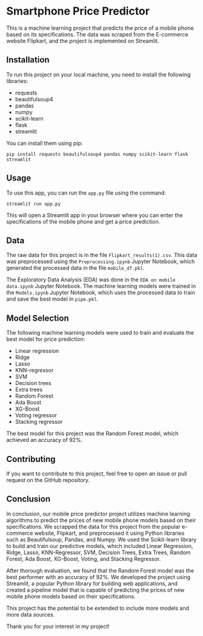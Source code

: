 <html>
<body>
<h1>Smartphone Price Predictor</h1>
<p>This is a machine learning project that predicts the price of a mobile phone based on its specifications. The data was scraped from the E-commerce website Flipkart, and the project is implemented on Streamlit.</p>
<h2>Installation</h2>
<p>To run this project on your local machine, you need to install the following libraries:</p>
<ul>
<li>requests</li>
<li>beautifulsoup4</li>
<li>pandas</li>
<li>numpy</li>
<li>scikit-learn</li>
<li>flask</li>
<li>streamlit</li>
</ul>
<p>You can install them using pip:</p>
<code>pip install requests beautifulsoup4 pandas numpy scikit-learn flask streamlit</code>
<h2>Usage</h2>
<p>To use this app, you can run the <code>app.py</code> file using the command:</p>
<code>streamlit run app.py</code>
<p>This will open a Streamlit app in your browser where you can enter the specifications of the mobile phone and get a price prediction.</p>
<h2>Data</h2>
<p>The raw data for this project is in the file <code>Flipkart_results(1).csv</code>. This data was preprocessed using the <code>Preprocessing.ipynb</code> Jupyter Notebook, which generated the processed data in the file <code>mobile_df.pkl</code>.</p>
<p>The Exploratory Data Analysis (EDA) was done in the <code>EDA on mobile data.ipynb</code> Jupyter Notebook. The machine learning models were trained in the <code>Models.ipynb</code> Jupyter Notebook, which uses the processed data to train and save the best model in <code>pipe.pkl</code>.</p>
<h2>Model Selection</h2>
<p>The following machine learning models were used to train and evaluate the best model for price prediction:</p>
<ul>
<li>Linear regression</li>
<li>Ridge</li>
<li>Lasso</li>
<li>KNN-regressor</li>
<li>SVM</li>
<li>Decision trees</li>
<li>Extra trees</li>
<li>Random Forest</li>
<li>Ada Boost</li>
<li>XG-Boost</li>
<li>Voting regressor</li>
<li>Stacking regressor</li>
</ul>
<p>The best model for this project was the Random Forest model, which achieved an accuracy of 92%.</p>
<h2>Contributing</h2>
<p>If you want to contribute to this project, feel free to open an issue or pull request on the GitHub repository.</p>
<h2>Conclusion</h2>
<p>In conclusion, our mobile price predictor project utilizes machine learning algorithms to predict the prices of new mobile phone models based on their specifications. We scrapped the data for this project from the popular e-commerce website, Flipkart, and preprocessed it using Python libraries such as Beautifulsoup, Pandas, and Numpy. We used the Scikit-learn library to build and train our predictive models, which included Linear Regression, Ridge, Lasso, KNN-Regressor, SVM, Decision Trees, Extra Trees, Random Forest, Ada Boost, XG-Boost, Voting, and Stacking Regressor.</p>
<p>After thorough evaluation, we found that the Random Forest model was the best performer with an accuracy of 92%. We developed the project using Streamlit, a popular Python library for building web applications, and created a pipeline model that is capable of predicting the prices of new mobile phone models based on their specifications.</p>
<p>This project has the potential to be extended to include more models and more data sources.</p>
<p>Thank you for your interest in my project!</p>
</body>
</html>
